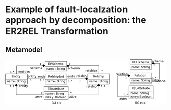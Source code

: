 Example of fault-localzation approach by decomposition: the ER2REL Transformation
=======

Metamodel
------
![alt tag](https://github.com/veriatl/OclDecompose/blob/master/ER2REL/Src/er.png)


